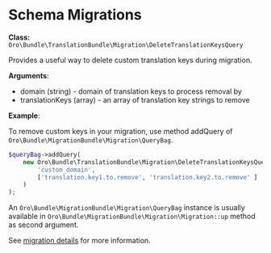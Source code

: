 # Schema Migrations

**Class:** `Oro\Bundle\TranslationBundle\Migration\DeleteTranslationKeysQuery`

Provides a useful way to delete custom translation keys during migration.

**Arguments**:

* domain (string) - domain of translation keys to process removal by
* translationKeys (array) - an array of translation key strings to remove

**Example**:

To remove custom keys in your migration, use method addQuery of `Oro\Bundle\MigrationBundle\Migration\QueryBag`.

```php
$queryBag->addQuery(
    new Oro\Bundle\TranslationBundle\Migration\DeleteTranslationKeysQuery(
        'custom_domain',
        ['translation.key1.to.remove', 'translation.key2.to.remove' ]
    )
);
```

An `Oro\Bundle\MigrationBundle\Migration\QueryBag` instance is usually available in `Oro\Bundle\MigrationBundle\Migration\Migration::up` method as second argument.

See [migration details](../entities/migration.md#backend-entities-migrations) for more information.
